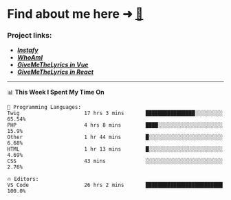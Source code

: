 # Find about me here ➜ [🧑](https://pauabella.dev)

### Project links:
- ***[Instafy](https://instafy.me)***
- ***[WhoAmI](https://pauabella.dev)***
- ***[GiveMeTheLyrics in Vue](https://lyrics.pauabella.dev)***
- ***[GiveMeTheLyrics in React](https://pauabella.dev/GiveMeTheLyrics)***

---
<!--START_SECTION:waka-->
📊 **This Week I Spent My Time On** 

```text
💬 Programming Languages: 
Twig                     17 hrs 3 mins       ████████████████░░░░░░░░░   65.54% 
PHP                      4 hrs 8 mins        ████░░░░░░░░░░░░░░░░░░░░░   15.9% 
Other                    1 hr 44 mins        █░░░░░░░░░░░░░░░░░░░░░░░░   6.68% 
HTML                     1 hr 13 mins        █░░░░░░░░░░░░░░░░░░░░░░░░   4.69% 
CSS                      43 mins             ░░░░░░░░░░░░░░░░░░░░░░░░░   2.76%

🔥 Editors: 
VS Code                  26 hrs 2 mins       █████████████████████████   100.0%

```


<!--END_SECTION:waka-->
